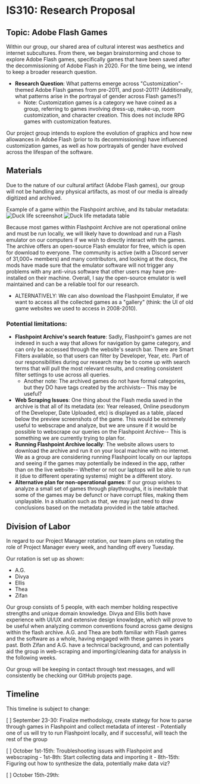 # IS310: Research Proposal

## Topic: Adobe Flash Games

Within our group, our shared area of cultural interest was aesthetics and internet subcultures. From there, we began brainstorming and chose to explore Adobe Flash games, specifically games that have been saved after the decommissioning of Adobe Flash in 2020. For the time being, we intend to keep a broader research question.
- __**Research Question**__: What patterns emerge across "Customization"-themed Adobe Flash games from pre-2011, and post-2011? (Additionally, what patterns arise in the portrayal of gender across Flash games?)
    - Note: Customization games is a category we have coined as a group, referring to games involving dress-up, make-up, room customization, and character creation. This does not include RPG games with customization features.

Our project group intends to explore the evolution of graphics and how new allowances in Adobe Flash (prior to its decommissioning) have influenced customization games, as well as how portrayals of gender have evolved across the lifespan of the software.

## Materials

Due to the nature of our cultural artifact (Adobe Flash games), our group will not be handling any physical artifacts, as most of our media is already digitized and archived. 

Example of a game within the Flashpoint archive, and its tabular metadata:
![Duck life screenshot](images/ducklife-tableex1 "This is a game that A.G. had played a lot as a 7 year old on the internet. Niche, but fun.")
![Duck life metadata table](images/ducklife-tableex2)

Because most games within Flashpoint Archive are not operational online and must be run locally, we will likely have to download and run a Flash emulator on our computers if we wish to directly interact with the games. The archive offers an open-source Flash emulator for free, which is open for download to everyone. The community is active (with a Discord server of 31,000+ members) and many contributors, and looking at the docs, the mods have made sure that the emulator software will not trigger any problems with any anti-virus software that other users may have pre-installed on their machine. Overall, I say the open-source emulator is well maintained and can be a reliable tool for our research.

- ALTERNATIVELY: We can also download the Flashpoint Emulator, if we want to access all the collected games as a "gallery" (think: the UI of old game websites we used to access in 2008-2010). 

### __Potential limitations__:
- **Flashpoint Archive's search feature**: Sadly, Flashpoint's games are not indexed in such a way that allows for navigation by game category, and can only be accessed through the website's search bar. There are Smart Filters available, so that users can filter by Developer, Year, etc. Part of our responsibilities during our research may be to come up with search terms that will pull the most relevant results, and creating consistent filter settings to use across all queries.
     - Another note: The archived games do not have formal categories, but they DO have tags created by the archivists-- This may be useful? 
- **Web Scraping Issues**: One thing about the Flash media saved in the archive is that all of its metadata (ex: Year released, Online pseudonym of the Developer, Date Uploaded, etc) is displayed as a table, placed below the preview screenshots of the game. This would be extremely useful to webscrape and analyze, but we are unsure if it would be possible to webscrape our queries on the Flashpoint Archive-- This is something we are currently trying to plan for.
- **Running Flashpoint Archive locally**: The website allows users to download the archive and run it on your local machine with no internet. We as a group are considering running Flashpoint locally on our laptops and seeing if the games may potentially be indexed in the app, rather than on the live website-- Whether or not our laptops will be able to run it (due to different operating systems) might be a different story.
- **Alternative plan for non-operational games**: If our group wishes to analyze a small set of games through playthroughs, it is inevitable that some of the games may be defunct or have corrupt files, making them unplayable. In a situation such as that, we may just need to draw conclusions based on the metadata provided in the table attached. 


## Division of Labor

In regard to our Project Manager rotation, our team plans on rotating the role of Project Manager every week, and handing off every Tuesday. 

Our rotation is set up as shown: 
- A.G.
- Divya
- Ellis 
- Thea
- Zifan

Our group consists of 5 people, with each member holding respective strengths and unique domain knowledge. Divya and Ellis both have experience with UI/UX and extensive design knowledge, which will prove to be useful when analyzing common conventions found across game designs within the flash archive. A.G. and Thea are both familiar with Flash games and the software as a whole, having engaged with these games in years past. Both Zifan and A.G. have a technical background, and can potentially aid the group in web-scraping and importing/cleaning data for analysis in the following weeks. 

Our group will be keeping in contact through text messages, and will consistently be checking our GitHub projects page. 

## Timeline

This timeline is subject to change:

[ ] September 23-30: Finalize methodology, create stategy for how to parse through games in Flashpoint and collect metadata of interest
     - Potentially one of us will try to run Flashpoint locally, and if successful, will teach the rest of the group

[ ] October 1st-15th: Troubleshooting issues with Flashpoint and webscraping
     - 1st-8th: Start collecting data and importing it
     - 8th-15th: Figuring out how to synthesize the data, potentially make data viz?

[ ] October 15th-29th: